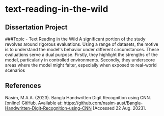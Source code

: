 # text-reading-in-the-wild
## Dissertation Project 
###Topic - Text Reading in the Wild
A significant portion of the study revolves around rigorous evaluations. Using a range of datasets, the
motive is to understand the model's behavior under different circumstances. These evaluations serve
a dual purpose. Firstly, they highlight the strengths of the model, particularly in controlled environments.
Secondly, they underscore areas where the model might falter, especially when exposed to real-world
scenarios
## References
Nasim, M.A.A. (2023). Bangla Handwritten Digit Recognition using CNN. [online] GitHub. Available at: https://github.com/nasim-aust/Bangla-Handwritten-Digit-Recognition-using-CNN [Accessed 22 Aug. 2023].

